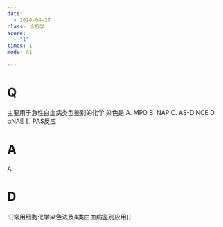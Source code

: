 ```yaml
---
date:
  - 2024-04-27
class: 诊断学
score:
  - "1"
times: 1
mode: A1

---
```



# Q
主要用于急性白血病类型鉴别的化学
染色是
A. MPO 
B. NAP 
C. AS-D NCE
D. αNAE
E. PAS反应

# A

A



# D
![[常用细胞化学染色法及4类白血病鉴别应用]]